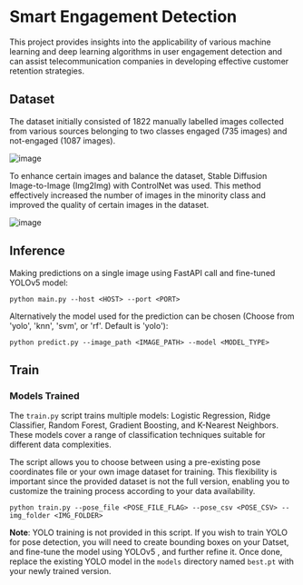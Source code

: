 
# Smart Engagement Detection

This project provides insights into the applicability of various machine learning
and deep learning algorithms in user
engagement detection and can assist
telecommunication companies in
developing effective customer retention
strategies.
## Dataset
The dataset initially consisted of 1822
manually labelled images collected from
various sources belonging to two classes
engaged (735 images) and not-engaged
(1087 images).

![image](https://github.com/user-attachments/assets/0c701709-fc5e-44f3-a282-f003912efccf)

To enhance certain images and balance
the dataset, Stable Diffusion Image-to-Image (Img2Img) with ControlNet was
used. This method effectively increased
the number of images in the minority
class and improved the quality of certain
images in the dataset.

![image](https://github.com/user-attachments/assets/4edff9ac-f640-444e-90fa-49e5852c1281)


## Inference
Making predictions on a single image using FastAPI call and fine-tuned YOLOv5 model:
```
python main.py --host <HOST> --port <PORT>
```
Alternatively the model used for the prediction can be chosen (Choose from 'yolo', 'knn', 'svm', or 'rf'. Default is 'yolo'):
```
python predict.py --image_path <IMAGE_PATH> --model <MODEL_TYPE>
```


## Train

### Models Trained

The `train.py` script trains multiple models: Logistic Regression, Ridge Classifier, Random Forest, Gradient Boosting, and K-Nearest Neighbors. These models cover a range of classification techniques suitable for different data complexities.

The script allows you to choose between using a pre-existing pose coordinates file or your own image dataset for training. This flexibility is important since the provided dataset is not the full version, enabling you to customize the training process according to your data availability.

```
python train.py --pose_file <POSE_FILE_FLAG> --pose_csv <POSE_CSV> --img_folder <IMG_FOLDER>
```
**Note**: YOLO training is not provided in this script. If you wish to train YOLO for pose detection, you will need to create bounding boxes on your Datset, and fine-tune the model using YOLOv5 , and further refine it. Once done, replace the existing YOLO model in the `models` directory named `best.pt` with your newly trained version. 


